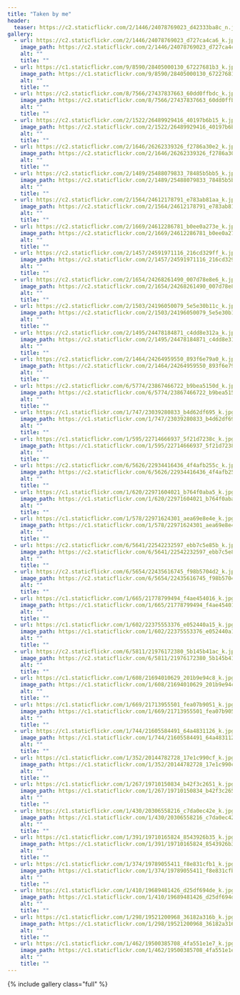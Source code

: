 ```yaml
---
title: "Taken by me"
header:
  teaser: https://c2.staticflickr.com/2/1446/24078769023_d42333ba8c_n.jpg
gallery:
  - url: https://c2.staticflickr.com/2/1446/24078769023_d727ca4ca6_k.jpg
    image_path: https://c2.staticflickr.com/2/1446/24078769023_d727ca4ca6_k.jpg
    alt: ""
    title: ""
  - url: https://c1.staticflickr.com/9/8590/28405000130_67227681b3_k.jpg
    image_path: https://c1.staticflickr.com/9/8590/28405000130_67227681b3_k.jpg
    alt: ""
    title: ""
  - url: https://c2.staticflickr.com/8/7566/27437837663_60dd0ffbdc_k.jpg
    image_path: https://c2.staticflickr.com/8/7566/27437837663_60dd0ffbdc_k.jpg
    alt: ""
    title: ""
  - url: https://c2.staticflickr.com/2/1522/26489929416_40197b6b15_k.jpg
    image_path: https://c2.staticflickr.com/2/1522/26489929416_40197b6b15_k.jpg
    alt: ""
    title: ""
  - url: https://c2.staticflickr.com/2/1646/26262339326_f2786a30e2_k.jpg
    image_path: https://c2.staticflickr.com/2/1646/26262339326_f2786a30e2_k.jpg
    alt: ""
    title: ""
  - url: https://c2.staticflickr.com/2/1489/25488079833_78485b5bb5_k.jpg
    image_path: https://c2.staticflickr.com/2/1489/25488079833_78485b5bb5_k.jpg
    alt: ""
    title: ""
  - url: https://c2.staticflickr.com/2/1564/24612178791_e783ab81aa_k.jpg
    image_path: https://c2.staticflickr.com/2/1564/24612178791_e783ab81aa_k.jpg
    alt: ""
    title: ""
  - url: https://c2.staticflickr.com/2/1669/24612286781_b0ee0a273e_k.jpg
    image_path: https://c2.staticflickr.com/2/1669/24612286781_b0ee0a273e_k.jpg
    alt: ""
    title: ""
  - url: https://c2.staticflickr.com/2/1457/24591971116_216cd329ff_k.jpg
    image_path: https://c2.staticflickr.com/2/1457/24591971116_216cd329ff_k.jpg
    alt: ""
    title: ""
  - url: https://c2.staticflickr.com/2/1654/24268261490_007d78e8e6_k.jpg
    image_path: https://c2.staticflickr.com/2/1654/24268261490_007d78e8e6_k.jpg
    alt: ""
    title: ""
  - url: https://c2.staticflickr.com/2/1503/24196050079_5e5e30b11c_k.jpg
    image_path: https://c2.staticflickr.com/2/1503/24196050079_5e5e30b11c_k.jpg
    alt: ""
    title: ""
  - url: https://c2.staticflickr.com/2/1495/24478184871_c4dd8e312a_k.jpg
    image_path: https://c2.staticflickr.com/2/1495/24478184871_c4dd8e312a_k.jpg
    alt: ""
    title: ""
  - url: https://c2.staticflickr.com/2/1464/24264959550_893f6e79a0_k.jpg
    image_path: https://c2.staticflickr.com/2/1464/24264959550_893f6e79a0_k.jpg
    alt: ""
    title: ""
  - url: https://c2.staticflickr.com/6/5774/23867466722_b9bea5150d_k.jpg
    image_path: https://c2.staticflickr.com/6/5774/23867466722_b9bea5150d_k.jpg
    alt: ""
    title: ""
  - url: https://c1.staticflickr.com/1/747/23039280833_b4d62df695_k.jpg
    image_path: https://c1.staticflickr.com/1/747/23039280833_b4d62df695_k.jpg
    alt: ""
    title: ""
  - url: https://c1.staticflickr.com/1/595/22714666937_5f21d7238c_k.jpg
    image_path: https://c1.staticflickr.com/1/595/22714666937_5f21d7238c_k.jpg
    alt: ""
    title: ""
  - url: https://c2.staticflickr.com/6/5626/22934416436_4f4afb255c_k.jpg
    image_path: https://c2.staticflickr.com/6/5626/22934416436_4f4afb255c_k.jpg
    alt: ""
    title: ""
  - url: https://c1.staticflickr.com/1/620/22971604021_b764f0aba5_k.jpg
    image_path: https://c1.staticflickr.com/1/620/22971604021_b764f0aba5_k.jpg
    alt: ""
    title: ""
  - url: https://c1.staticflickr.com/1/578/22971624301_aea69e8e4e_k.jpg
    image_path: https://c1.staticflickr.com/1/578/22971624301_aea69e8e4e_k.jpg
    alt: ""
    title: ""
  - url: https://c2.staticflickr.com/6/5641/22542232597_ebb7c5e85b_k.jpg
    image_path: https://c2.staticflickr.com/6/5641/22542232597_ebb7c5e85b_k.jpg
    alt: ""
    title: ""
  - url: https://c2.staticflickr.com/6/5654/22435616745_f98b5704d2_k.jpg
    image_path: https://c2.staticflickr.com/6/5654/22435616745_f98b5704d2_k.jpg
    alt: ""
    title: ""
  - url: https://c1.staticflickr.com/1/665/21778799494_f4ae454016_k.jpg
    image_path: https://c1.staticflickr.com/1/665/21778799494_f4ae454016_k.jpg
    alt: ""
    title: ""
  - url: https://c1.staticflickr.com/1/602/22375553376_e052440a15_k.jpg
    image_path: https://c1.staticflickr.com/1/602/22375553376_e052440a15_k.jpg
    alt: ""
    title: ""
  - url: https://c2.staticflickr.com/6/5811/21976172380_5b145b41ac_k.jpg
    image_path: https://c2.staticflickr.com/6/5811/21976172380_5b145b41ac_k.jpg
    alt: ""
    title: ""
  - url: https://c1.staticflickr.com/1/608/21694010629_201b9e94c8_k.jpg
    image_path: https://c1.staticflickr.com/1/608/21694010629_201b9e94c8_k.jpg
    alt: ""
    title: ""
  - url: https://c1.staticflickr.com/1/669/21713955501_fea07b9051_k.jpg
    image_path: https://c1.staticflickr.com/1/669/21713955501_fea07b9051_k.jpg
    alt: ""
    title: ""
  - url: https://c1.staticflickr.com/1/744/21605584491_64a4831126_k.jpg
    image_path: https://c1.staticflickr.com/1/744/21605584491_64a4831126_k.jpg
    alt: ""
    title: ""
  - url: https://c1.staticflickr.com/1/352/20144782728_17e1c990cf_k.jpg
    image_path: https://c1.staticflickr.com/1/352/20144782728_17e1c990cf_k.jpg
    alt: ""
    title: ""
  - url: https://c1.staticflickr.com/1/267/19710150834_b42f3c2651_k.jpg
    image_path: https://c1.staticflickr.com/1/267/19710150834_b42f3c2651_k.jpg
    alt: ""
    title: ""
  - url: https://c1.staticflickr.com/1/430/20306558216_c7da0ec42e_k.jpg
    image_path: https://c1.staticflickr.com/1/430/20306558216_c7da0ec42e_k.jpg
    alt: ""
    title: ""
  - url: https://c1.staticflickr.com/1/391/19710165824_8543926b35_k.jpg
    image_path: https://c1.staticflickr.com/1/391/19710165824_8543926b35_k.jpg
    alt: ""
    title: ""
  - url: https://c1.staticflickr.com/1/374/19789055411_f8e831cfb1_k.jpg
    image_path: https://c1.staticflickr.com/1/374/19789055411_f8e831cfb1_k.jpg
    alt: ""
    title: ""
  - url: https://c1.staticflickr.com/1/410/19689481426_d25df694de_k.jpg
    image_path: https://c1.staticflickr.com/1/410/19689481426_d25df694de_k.jpg
    alt: ""
    title: ""
  - url: https://c1.staticflickr.com/1/298/19521200968_36182a316b_k.jpg
    image_path: https://c1.staticflickr.com/1/298/19521200968_36182a316b_k.jpg
    alt: ""
    title: ""
  - url: https://c1.staticflickr.com/1/462/19500385708_4fa551e1e7_k.jpg
    image_path: https://c1.staticflickr.com/1/462/19500385708_4fa551e1e7_k.jpg
    alt: ""
    title: ""
---
```


{% include gallery class="full" %}
